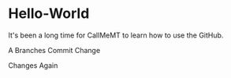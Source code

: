 # Hello-World
It's been a long time for CallMeMT to learn how to use the GitHub.    







A Branches
Commit Change  

Changes Again
